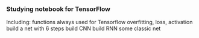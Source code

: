 ### Studying notebook for TensorFlow
Including:
functions always used for Tensorflow
overfitting, loss, activation
build a net with 6 steps
build CNN
build RNN
some classic net
